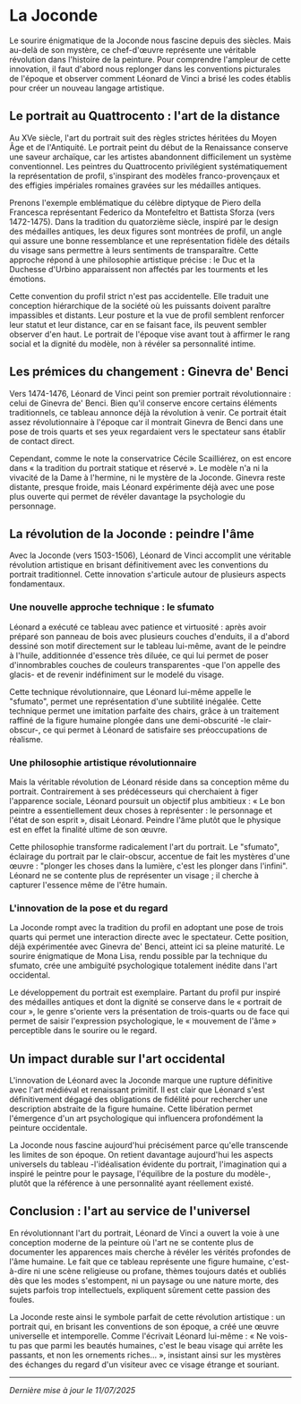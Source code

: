 # La Joconde

Le sourire énigmatique de la Joconde nous fascine depuis des siècles. Mais au-delà de son mystère, ce chef-d'œuvre représente une véritable révolution dans l'histoire de la peinture. Pour comprendre l'ampleur de cette innovation, il faut d'abord nous replonger dans les conventions picturales de l'époque et observer comment Léonard de Vinci a brisé les codes établis pour créer un nouveau langage artistique.

## Le portrait au Quattrocento : l'art de la distance

Au XVe siècle, l'art du portrait suit des règles strictes héritées du Moyen Âge et de l'Antiquité. Le portrait peint du début de la Renaissance conserve une saveur archaïque, car les artistes abandonnent difficilement un système conventionnel. Les peintres du Quattrocento privilégient systématiquement la représentation de profil, s'inspirant des modèles franco-provençaux et des effigies impériales romaines gravées sur les médailles antiques.

Prenons l'exemple emblématique du célèbre diptyque de Piero della Francesca représentant Federico da Montefeltro et Battista Sforza (vers 1472-1475). Dans la tradition du quatorzième siècle, inspiré par le design des médailles antiques, les deux figures sont montrées de profil, un angle qui assure une bonne ressemblance et une représentation fidèle des détails du visage sans permettre à leurs sentiments de transparaître. Cette approche répond à une philosophie artistique précise : le Duc et la Duchesse d'Urbino apparaissent non affectés par les tourments et les émotions.

Cette convention du profil strict n'est pas accidentelle. Elle traduit une conception hiérarchique de la société où les puissants doivent paraître impassibles et distants. Leur posture et la vue de profil semblent renforcer leur statut et leur distance, car en se faisant face, ils peuvent sembler observer d'en haut. Le portrait de l'époque vise avant tout à affirmer le rang social et la dignité du modèle, non à révéler sa personnalité intime.

## Les prémices du changement : Ginevra de' Benci

Vers 1474-1476, Léonard de Vinci peint son premier portrait révolutionnaire : celui de Ginevra de' Benci. Bien qu'il conserve encore certains éléments traditionnels, ce tableau annonce déjà la révolution à venir. Ce portrait était assez révolutionnaire à l'époque car il montrait Ginevra de Benci dans une pose de trois quarts et ses yeux regardaient vers le spectateur sans établir de contact direct.

Cependant, comme le note la conservatrice Cécile Scailliérez, on est encore dans « la tradition du portrait statique et réservé ». Le modèle n'a ni la vivacité de la Dame à l'hermine, ni le mystère de la Joconde. Ginevra reste distante, presque froide, mais Léonard expérimente déjà avec une pose plus ouverte qui permet de révéler davantage la psychologie du personnage.

## La révolution de la Joconde : peindre l'âme

Avec la Joconde (vers 1503-1506), Léonard de Vinci accomplit une véritable révolution artistique en brisant définitivement avec les conventions du portrait traditionnel. Cette innovation s'articule autour de plusieurs aspects fondamentaux.

### Une nouvelle approche technique : le sfumato

Léonard a exécuté ce tableau avec patience et virtuosité : après avoir préparé son panneau de bois avec plusieurs couches d'enduits, il a d'abord dessiné son motif directement sur le tableau lui-même, avant de le peindre à l'huile, additionnée d'essence très diluée, ce qui lui permet de poser d'innombrables couches de couleurs transparentes -que l'on appelle des glacis- et de revenir indéfiniment sur le modelé du visage.

Cette technique révolutionnaire, que Léonard lui-même appelle le "sfumato", permet une représentation d'une subtilité inégalée. Cette technique permet une imitation parfaite des chairs, grâce à un traitement raffiné de la figure humaine plongée dans une demi-obscurité -le clair-obscur-, ce qui permet à Léonard de satisfaire ses préoccupations de réalisme.

### Une philosophie artistique révolutionnaire

Mais la véritable révolution de Léonard réside dans sa conception même du portrait. Contrairement à ses prédécesseurs qui cherchaient à figer l'apparence sociale, Léonard poursuit un objectif plus ambitieux : « Le bon peintre a essentiellement deux choses à représenter : le personnage et l'état de son esprit », disait Léonard. Peindre l'âme plutôt que le physique est en effet la finalité ultime de son œuvre.

Cette philosophie transforme radicalement l'art du portrait. Le "sfumato", éclairage du portrait par le clair-obscur, accentue de fait les mystères d'une œuvre : "plonger les choses dans la lumière, c'est les plonger dans l'infini". Léonard ne se contente plus de représenter un visage ; il cherche à capturer l'essence même de l'être humain.

### L'innovation de la pose et du regard

La Joconde rompt avec la tradition du profil en adoptant une pose de trois quarts qui permet une interaction directe avec le spectateur. Cette position, déjà expérimentée avec Ginevra de' Benci, atteint ici sa pleine maturité. Le sourire énigmatique de Mona Lisa, rendu possible par la technique du sfumato, crée une ambiguïté psychologique totalement inédite dans l'art occidental.

Le développement du portrait est exemplaire. Partant du profil pur inspiré des médailles antiques et dont la dignité se conserve dans le « portrait de cour », le genre s'oriente vers la présentation de trois-quarts ou de face qui permet de saisir l'expression psychologique, le « mouvement de l'âme » perceptible dans le sourire ou le regard.

## Un impact durable sur l'art occidental

L'innovation de Léonard avec la Joconde marque une rupture définitive avec l'art médiéval et renaissant primitif. Il est clair que Léonard s'est définitivement dégagé des obligations de fidélité pour rechercher une description abstraite de la figure humaine. Cette libération permet l'émergence d'un art psychologique qui influencera profondément la peinture occidentale.

La Joconde nous fascine aujourd'hui précisément parce qu'elle transcende les limites de son époque. On retient davantage aujourd'hui les aspects universels du tableau -l'idéalisation évidente du portrait, l'imagination qui a inspiré le peintre pour le paysage, l'équilibre de la posture du modèle-, plutôt que la référence à une personnalité ayant réellement existé.

## Conclusion : l'art au service de l'universel

En révolutionnant l'art du portrait, Léonard de Vinci a ouvert la voie à une conception moderne de la peinture où l'art ne se contente plus de documenter les apparences mais cherche à révéler les vérités profondes de l'âme humaine. Le fait que ce tableau représente une figure humaine, c'est-à-dire ni une scène religieuse ou profane, thèmes toujours datés et oubliés dès que les modes s'estompent, ni un paysage ou une nature morte, des sujets parfois trop intellectuels, expliquent sûrement cette passion des foules.

La Joconde reste ainsi le symbole parfait de cette révolution artistique : un portrait qui, en brisant les conventions de son époque, a créé une œuvre universelle et intemporelle. Comme l'écrivait Léonard lui-même : « Ne vois-tu pas que parmi les beautés humaines, c'est le beau visage qui arrête les passants, et non les ornements riches... », insistant ainsi sur les mystères des échanges du regard d'un visiteur avec ce visage étrange et souriant.

---

*Dernière mise à jour le 11/07/2025*
